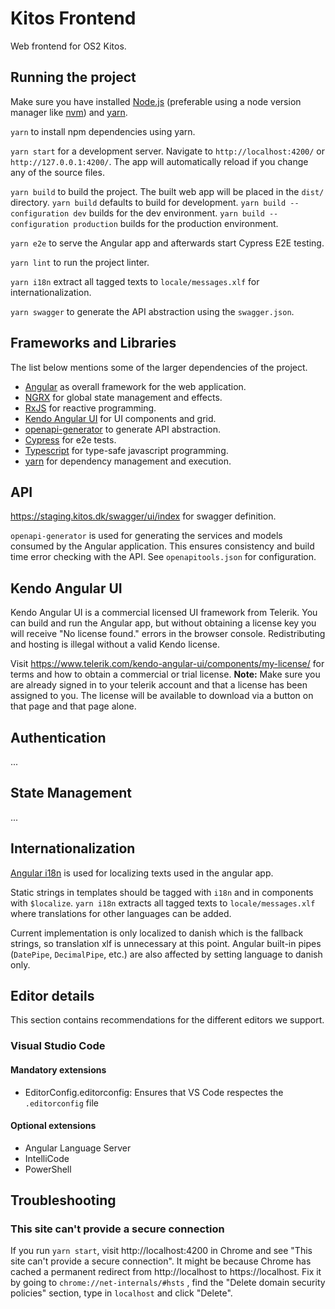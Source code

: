 # Kitos Frontend

Web frontend for OS2 Kitos.

## Running the project

Make sure you have installed [Node.js](https://nodejs.org/en/) (preferable using a node version manager like [nvm](https://github.com/nvm-sh/nvm)) and [yarn](https://classic.yarnpkg.com/en/docs/install).

`yarn` to install npm dependencies using yarn.

`yarn start` for a development server. Navigate to `http://localhost:4200/` or `http://127.0.0.1:4200/`. The app will automatically reload if you change any of the source files.

`yarn build` to build the project. The built web app will be placed in the `dist/` directory. `yarn build` defaults to build for development. `yarn build --configuration dev` builds for the dev environment. `yarn build --configuration production` builds for the production environment.

`yarn e2e` to serve the Angular app and afterwards start Cypress E2E testing.

`yarn lint` to run the project linter.

`yarn i18n` extract all tagged texts to `locale/messages.xlf` for internationalization.

`yarn swagger` to generate the API abstraction using the `swagger.json`.

## Frameworks and Libraries

The list below mentions some of the larger dependencies of the project.

- [Angular](https://angular.io) as overall framework for the web application.
- [NGRX](https://ngrx.io) for global state management and effects.
- [RxJS](https://rxjs-dev.firebaseapp.com/) for reactive programming.
- [Kendo Angular UI](https://www.telerik.com/kendo-angular-ui) for UI components and grid.
- [openapi-generator](https://openapi-generator.tech/) to generate API abstraction.
- [Cypress](https://www.cypress.io/) for e2e tests.
- [Typescript](https://www.typescriptlang.org) for type-safe javascript programming.
- [yarn](https://yarnpkg.com/lang/en/) for dependency management and execution.

## API

https://staging.kitos.dk/swagger/ui/index for swagger definition.

`openapi-generator` is used for generating the services and models consumed by the Angular application. This ensures consistency and build time error checking with the API. See `openapitools.json` for configuration.

## Kendo Angular UI

Kendo Angular UI is a commercial licensed UI framework from Telerik. You can build and run the Angular app, but without obtaining a license key you will receive "No license found." errors in the browser console. Redistributing and hosting is illegal without a valid Kendo license.

Visit https://www.telerik.com/kendo-angular-ui/components/my-license/ for terms and how to obtain a commercial or trial license.
**Note:** Make sure you are already signed in to your telerik account and that a license has been assigned to you. The license will be available to download via a button on that page and that page alone.

## Authentication

...

## State Management

...

## Internationalization

[Angular i18n](https://angular.io/guide/i18n-overview) is used for localizing texts used in the angular app.

Static strings in templates should be tagged with `i18n` and in components with `$localize`. `yarn i18n` extracts all tagged texts to `locale/messages.xlf` where translations for other languages can be added.

Current implementation is only localized to danish which is the fallback strings, so translation xlf is unnecessary at this point. Angular built-in pipes (`DatePipe`, `DecimalPipe`, etc.) are also affected by setting language to danish only.

## Editor details
This section contains recommendations for the different editors we support.

### Visual Studio Code
#### Mandatory extensions
- EditorConfig.editorconfig: Ensures that VS Code respectes the `.editorconfig` file

#### Optional extensions
- Angular Language Server
- IntelliCode
- PowerShell

## Troubleshooting

### This site can't provide a secure connection

If you run `yarn start`, visit http://localhost:4200 in Chrome and see "This site can't provide a secure connection". It might be because Chrome has cached a permanent redirect from http://localhost to https://localhost. Fix it by going to `chrome://net-internals/#hsts` , find the "Delete domain security policies" section, type in `localhost` and click "Delete".
